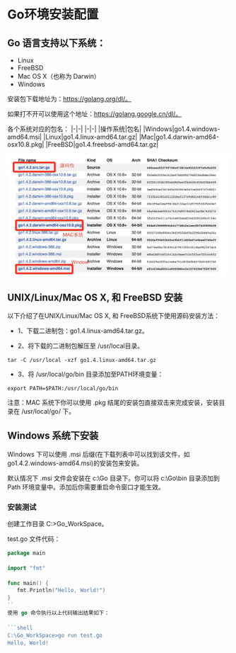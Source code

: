 # Go环境安装配置

## Go 语言支持以下系统：

* Linux
* FreeBSD
* Mac OS X（也称为 Darwin）
* Windows

安装包下载地址为：https://golang.org/dl/。

如果打不开可以使用这个地址：https://golang.google.cn/dl/。

各个系统对应的包名：
|-|-|
|-|-|
|操作系统|包名|
|Windows|go1.4.windows-amd64.msi|
|Linux|go1.4.linux-amd64.tar.gz|
|Mac|go1.4.darwin-amd64-osx10.8.pkg|
|FreeBSD|go1.4.freebsd-amd64.tar.gz|


![img](static/img/golist.jpg)

## UNIX/Linux/Mac OS X, 和 FreeBSD 安装

以下介绍了在UNIX/Linux/Mac OS X, 和 FreeBSD系统下使用源码安装方法：

* 1、下载二进制包：go1.4.linux-amd64.tar.gz。

* 2、将下载的二进制包解压至 /usr/local目录。

```shell
tar -C /usr/local -xzf go1.4.linux-amd64.tar.gz
```
* 3、将 /usr/local/go/bin 目录添加至PATH环境变量：

```shell
export PATH=$PATH:/usr/local/go/bin
```
注意：MAC 系统下你可以使用 .pkg 结尾的安装包直接双击来完成安装，安装目录在 /usr/local/go/ 下。

## Windows 系统下安装
Windows 下可以使用 .msi 后缀(在下载列表中可以找到该文件，如go1.4.2.windows-amd64.msi)的安装包来安装。

默认情况下 .msi 文件会安装在 c:\Go 目录下。你可以将 c:\Go\bin 目录添加到 Path 环境变量中。添加后你需要重启命令窗口才能生效。

### 安装测试
创建工作目录 C:\>Go_WorkSpace。

test.go 文件代码：
```go
package main

import "fmt"

func main() {
   fmt.Println("Hello, World!")
}
``
使用 go 命令执行以上代码输出结果如下：

```shell
C:\Go_WorkSpace>go run test.go
Hello, World!
```


